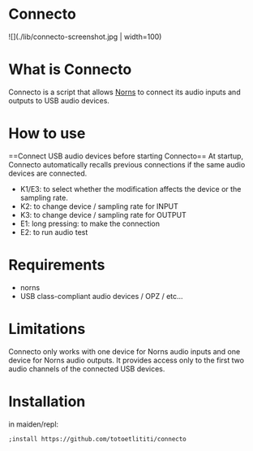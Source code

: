 # Connecto
![](./lib/connecto-screenshot.jpg | width=100)

# What is Connecto
Connecto is a script that allows [Norns](https://monome.org/docs/norns/) to connect its audio inputs and outputs to USB audio devices. 

# How to use
==Connect USB audio devices before starting Connecto==
At startup, Connecto automatically recalls previous connections if the same audio devices are connected.

- K1/E3: to select whether the modification affects the device or the sampling rate.
- K2: to change device / sampling rate for INPUT
- K3: to change device / sampling rate for OUTPUT
- E1: long pressing: to make the connection
- E2: to run audio test


# Requirements
* norns
* USB class-compliant audio devices / OPZ / etc...

# Limitations
Connecto only works with one device for Norns audio inputs and one device for Norns audio outputs.
It provides access only to the first two audio channels of the connected USB devices.

# Installation
in maiden/repl:
```
;install https://github.com/totoetlititi/connecto
```
